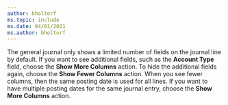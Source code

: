 ```yaml
---
author: bholtorf
ms.topic: include
ms.date: 04/01/2021
ms.author: bholtorf
---
```

The general journal only shows a limited number of fields on the journal line by default. If you want to see additional fields, such as the **Account Type** field, choose the **Show More Columns** action. To hide the additional fields again, choose the **Show Fewer Columns** action. When you see fewer columns, then the same posting date is used for all lines. If you want to have multiple posting dates for the same journal entry, choose the **Show More Columns** action.
